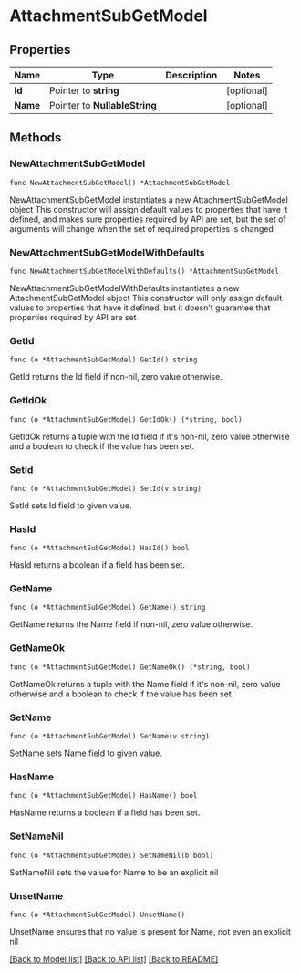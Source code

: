 # AttachmentSubGetModel

## Properties

Name | Type | Description | Notes
------------ | ------------- | ------------- | -------------
**Id** | Pointer to **string** |  | [optional] 
**Name** | Pointer to **NullableString** |  | [optional] 

## Methods

### NewAttachmentSubGetModel

`func NewAttachmentSubGetModel() *AttachmentSubGetModel`

NewAttachmentSubGetModel instantiates a new AttachmentSubGetModel object
This constructor will assign default values to properties that have it defined,
and makes sure properties required by API are set, but the set of arguments
will change when the set of required properties is changed

### NewAttachmentSubGetModelWithDefaults

`func NewAttachmentSubGetModelWithDefaults() *AttachmentSubGetModel`

NewAttachmentSubGetModelWithDefaults instantiates a new AttachmentSubGetModel object
This constructor will only assign default values to properties that have it defined,
but it doesn't guarantee that properties required by API are set

### GetId

`func (o *AttachmentSubGetModel) GetId() string`

GetId returns the Id field if non-nil, zero value otherwise.

### GetIdOk

`func (o *AttachmentSubGetModel) GetIdOk() (*string, bool)`

GetIdOk returns a tuple with the Id field if it's non-nil, zero value otherwise
and a boolean to check if the value has been set.

### SetId

`func (o *AttachmentSubGetModel) SetId(v string)`

SetId sets Id field to given value.

### HasId

`func (o *AttachmentSubGetModel) HasId() bool`

HasId returns a boolean if a field has been set.

### GetName

`func (o *AttachmentSubGetModel) GetName() string`

GetName returns the Name field if non-nil, zero value otherwise.

### GetNameOk

`func (o *AttachmentSubGetModel) GetNameOk() (*string, bool)`

GetNameOk returns a tuple with the Name field if it's non-nil, zero value otherwise
and a boolean to check if the value has been set.

### SetName

`func (o *AttachmentSubGetModel) SetName(v string)`

SetName sets Name field to given value.

### HasName

`func (o *AttachmentSubGetModel) HasName() bool`

HasName returns a boolean if a field has been set.

### SetNameNil

`func (o *AttachmentSubGetModel) SetNameNil(b bool)`

 SetNameNil sets the value for Name to be an explicit nil

### UnsetName
`func (o *AttachmentSubGetModel) UnsetName()`

UnsetName ensures that no value is present for Name, not even an explicit nil

[[Back to Model list]](../README.md#documentation-for-models) [[Back to API list]](../README.md#documentation-for-api-endpoints) [[Back to README]](../README.md)


